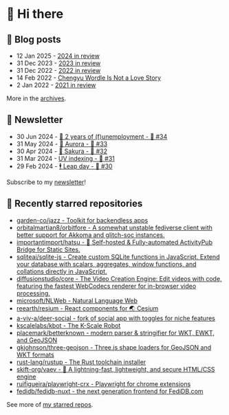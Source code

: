 # 👋 Hi there

## 📝 Blog posts

<!-- feed start -->
- 12 Jan 2025 - [2024 in review](https://cheeaun.com/blog/2025/01/2024-in-review/)
- 31 Dec 2023 - [2023 in review](https://cheeaun.com/blog/2023/12/2023-in-review/)
- 31 Dec 2022 - [2022 in review](https://cheeaun.com/blog/2022/12/2022-in-review/)
- 14 Feb 2022 - [Chengyu Wordle Is Not a Love Story](https://cheeaun.com/blog/2022/02/chengyu-wordle-is-not-a-love-story/)
- 2 Jan 2022 - [2021 in review](https://cheeaun.com/blog/2022/01/2021-in-review/)
<!-- feed end -->

More in the [archives](https://cheeaun.com/blog/archives/).

## 📰 Newsletter

<!-- newsletter start -->
- 30 Jun 2024 - [🎂 2 years of (f)unemployment - 🥫 #34](https://cheeaun.substack.com/p/2-years-of-funemployment-34)
- 31 May 2024 - [🌌 Aurora - 🥫 #33](https://cheeaun.substack.com/p/aurora-33)
- 30 Apr 2024 - [🌸 Sakura - 🥫 #32](https://cheeaun.substack.com/p/sakura-32)
- 31 Mar 2024 - [UV indexing - 🥫 #31](https://cheeaun.substack.com/p/uv-indexing-31)
- 29 Feb 2024 - [🕴️ Leap day - 🥫 #30](https://cheeaun.substack.com/p/leap-day-30)
<!-- newsletter end -->

Subscribe to my [newsletter](https://cheeaun.substack.com/)!

## 🌟 Recently starred repositories

<!-- starred repos start -->
- [garden-co/jazz - Toolkit for backendless apps](https://github.com/garden-co/jazz)
- [orbitalmartian8/orbitfore - A somewhat unstable fediverse client with better support for Akkoma and glitch-soc instances.](https://github.com/orbitalmartian8/orbitfore)
- [importantimport/hatsu - 🩵 Self-hosted & Fully-automated ActivityPub Bridge for Static Sites.](https://github.com/importantimport/hatsu)
- [sqliteai/sqlite-js - Create custom SQLite functions in JavaScript. Extend your database with scalars, aggregates, window functions, and collations directly in JavaScript.](https://github.com/sqliteai/sqlite-js)
- [diffusionstudio/core - The Video Creation Engine: Edit videos with code, featuring the fastest WebCodecs renderer for in-browser video processing.](https://github.com/diffusionstudio/core)
- [microsoft/NLWeb - Natural Language Web](https://github.com/microsoft/NLWeb)
- [reearth/resium - React components for 🌏 Cesium](https://github.com/reearth/resium)
- [a-viv-a/deer-social - fork of social app with toggles for niche features](https://github.com/a-viv-a/deer-social)
- [kscalelabs/kbot - The K-Scale Robot](https://github.com/kscalelabs/kbot)
- [placemark/betterknown - modern parser & stringifier for WKT, EWKT, and GeoJSON](https://github.com/placemark/betterknown)
- [gkjohnson/three-geojson - Three.js shape loaders for GeoJSON and WKT formats](https://github.com/gkjohnson/three-geojson)
- [rust-lang/rustup - The Rust toolchain installer](https://github.com/rust-lang/rustup)
- [skift-org/vaev - 🌊 A lightning-fast, lightweight, and secure HTML/CSS engine](https://github.com/skift-org/vaev)
- [ruifigueira/playwright-crx - Playwright for chrome extensions](https://github.com/ruifigueira/playwright-crx)
- [fedidb/fedidb-nuxt - the next generation frontend for FediDB.com](https://github.com/fedidb/fedidb-nuxt)
<!-- starred repos end -->

See more of [my starred repos](https://github.com/stars/cheeaun/).
